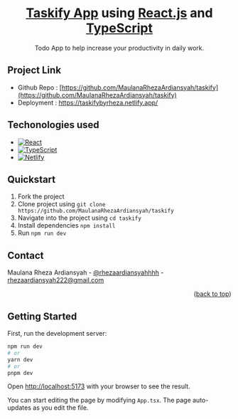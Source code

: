 <h1 align="center">
  <a href="https://taskifybyrheza.netlify.app/">Taskify App</a> using <a href="https://react.dev/" name="readme-top">React.js</a> and <a href="https://www.typescriptlang.org/" name="readme-top">TypeScript</a>
</h1>

<p align="center">
  Todo App to help increase your productivity in daily work.
</p>


## Project Link
* Github Repo : [https://github.com/MaulanaRhezaArdiansyah/taskify](https://github.com/MaulanaRhezaArdiansyah/taskify)
* Deployment : https://taskifybyrheza.netlify.app/



## Techonologies used

- [![React][react.js]][react-url]
- [![TypeScript][typescript]][typescript-url]
- [![Netlify][netlify]][netlify-url]


## Quickstart

1. Fork the project
2. Clone project using `git clone https://github.com/MaulanaRhezaArdiansyah/taskify`
3. Navigate into the project using `cd taskify`
4. Install dependencies `npm install`
5. Run `npm run dev`


## Contact

Maulana Rheza Ardiansyah - [@rhezaardiansyahhhh](https://instagram.com/rhezaardiansyahhhh) - rhezaardiansyah222@gmail.com


<p align="right">(<a href="#readme-top">back to top</a>)</p>


## Getting Started

First, run the development server:

```bash
npm run dev
# or
yarn dev
# or
pnpm dev
```

Open [http://localhost:5173](http://localhost:5173) with your browser to see the result.

You can start editing the page by modifying `App.tsx`. The page auto-updates as you edit the file.

<!-- LINK -->

[react.js]: https://img.shields.io/badge/React.js-20232A?style=for-the-badge&logo=react&logoColor=61DAFB
[react-url]: https://reactjs.dev/
[typescript]: https://img.shields.io/badge/TypeScript-20232A?style=for-the-badge&logo=typescript&logoColor=61DAFB
[typescript-url]: https://www.typescriptlang.org/
[netlify]: https://img.shields.io/badge/Netlify-20232A?style=for-the-badge&logo=netlify&logoColor=61DAFB
[netlify-url]: https://www.netlify.com/

